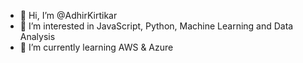 - 👋 Hi, I’m @AdhirKirtikar
- 👀 I’m interested in JavaScript, Python, Machine Learning and Data Analysis
- 🌱 I’m currently learning AWS & Azure
